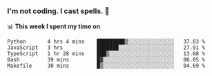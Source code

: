 ### I'm not coding. I cast spells. 🎩

📊 **This week I spent my time on**
<!--START_SECTION:waka-->
```text
Python       4 hrs 4 mins    █████████▒░░░░░░░░░░░░░░░   37.83 % 
JavaScript   3 hrs           ███████░░░░░░░░░░░░░░░░░░   27.91 % 
TypeScript   1 hr 28 mins    ███▒░░░░░░░░░░░░░░░░░░░░░   13.68 % 
Bash         39 mins         █▓░░░░░░░░░░░░░░░░░░░░░░░   06.05 % 
Makefile     30 mins         █▒░░░░░░░░░░░░░░░░░░░░░░░   04.69 % 
```
<!--END_SECTION:waka-->
